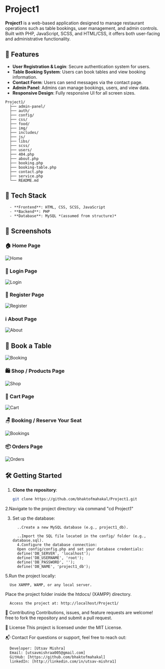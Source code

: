 # Project1

   **Project1** is a web-based application designed to manage restaurant operations such as table bookings, user management, and admin controls. Built with PHP, JavaScript, SCSS, and HTML/CSS, it offers both 
    user-facing and administrative functionality.

## 🚀 Features

   - **User Registration & Login**: Secure authentication system for users.
   - **Table Booking System**: Users can book tables and view booking information.
   - **Contact Form**: Users can send messages via the contact page.
   - **Admin Panel**: Admins can manage bookings, users, and view data.
   - **Responsive Design**: Fully responsive UI for all screen sizes.

    Project1/
      ├── admin-panel/        
      ├── auth/              
      ├── config/             
      ├── css/                
      ├── food/               
      ├── img/              
      ├── includes/           
      ├── js/               
      ├── libs/              
      ├── scss/              
      ├── users/             
      ├── 404.php            
      ├── about.php          
      ├── booking.php        
      ├── booking-table.php  
      ├── contact.php         
      ├── service.php        
      └── README.md           

## 🧰 Tech Stack
      
      - **Frontend**: HTML, CSS, SCSS, JavaScript
      - **Backend**: PHP
      - **Database**: MySQL *(assumed from structure)*
## 📸 Screenshots

### 🏠 Home Page  
![Home](image/home.png)

### 🔐 Login Page  
![Login](image/login.png)

### 📝 Register Page  
![Register](image/register.png)

### ℹ️ About Page  
![About](image/about.png)

## 📅 Book a Table
![Booking](image/book.png)

### 🛍️ Shop / Products Page  
![Shop](image/shop.png)

### 🛒 Cart Page  
![Cart](image/cart.png)

### 🪑 Booking / Reserve Your Seat  
![Bookings](image/bookings.png)

### 📦 Orders Page  
![Orders](image/orders.png)


## 🛠️ Getting Started

1. **Clone the repository**:
   ```bash
   git clone https://github.com/bhaktofmahakal/Project1.git
2.Navigate to the project directory:
    via command "cd Project1"
 
3. Set up the database:

         ..Create a new MySQL database (e.g., project1_db).
         
         ..Import the SQL file located in the config/ folder (e.g., database.sql).
         4.Configure the database connection:
         Open config/config.php and set your database credentials:
         define('DB_SERVER', 'localhost');
         define('DB_USERNAME', 'root');
         define('DB_PASSWORD', '');
         define('DB_NAME', 'project1_db');
5.Run the project locally:

      Use XAMPP, WAMP, or any local server.

Place the project folder inside the htdocs/ (XAMPP) directory.

      Access the project at: http://localhost/Project1/
🤝 Contributing
      Contributions, issues, and feature requests are welcome!
      free to fork the repository and submit a pull request.

📄 License
This project is licensed under the MIT License.

📬 Contact
      For questions or support, feel free to reach out:

      Developer: [Utsav Mishra]
      Email: [utsavmishraa005@gmail.com]
      GitHub: [https://github.com/bhaktofmahakal]
      linkedIn: [http://linkedin.com/in/utsav-mishra1]

   




